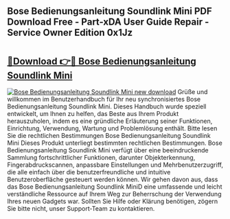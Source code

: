 ## Bose Bedienungsanleitung Soundlink Mini PDF Download Free - Part-xDA User Guide Repair - Service Owner Edition 0x1Jz

# <h2><a href="http://df2abq0.blite.top/?on=Bose+Bedienungsanleitung+Soundlink+Mini">🔗Download 👉🔴 Bose Bedienungsanleitung Soundlink Mini</a></h2>

[![Bose Bedienungsanleitung Soundlink Mini new download](https://i.imgur.com/lujVjoI.png)](http://df2abq0.blite.top/?on=Bose+Bedienungsanleitung+Soundlink+Mini)
Grüße und willkommen im Benutzerhandbuch für Ihr neu synchronisiertes Bose Bedienungsanleitung Soundlink Mini. Dieses Handbuch wurde speziell entwickelt, um Ihnen zu helfen, das Beste aus Ihrem Produkt herauszuholen, indem es eine gründliche Erläuterung seiner Funktionen, Einrichtung, Verwendung, Wartung und Problemlösung enthält. Bitte lesen Sie die rechtlichen Bestimmungen Bose Bedienungsanleitung Soundlink Mini Dieses Produkt unterliegt bestimmten rechtlichen Bestimmungen. Bose Bedienungsanleitung Soundlink Mini verfügt über eine beeindruckende Sammlung fortschrittlicher Funktionen, darunter Objekterkennung, Fingerabdruckscannen, anpassbare Einstellungen und Mehrbenutzerzugriff, die alle einfach über die benutzerfreundliche und intuitive Benutzeroberfläche gesteuert werden können. Wir gehen davon aus, dass das Bose Bedienungsanleitung Soundlink MiniD eine umfassende und leicht verständliche Ressource auf Ihrem Weg zur Beherrschung der Verwendung Ihres neuen Gadgets war. Sollten Sie Hilfe oder Klärung benötigen, zögern Sie bitte nicht, unser Support-Team zu kontaktieren.
